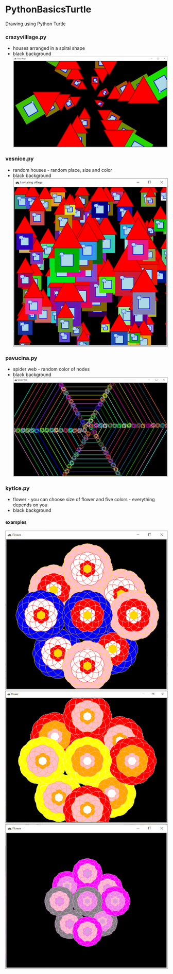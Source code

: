 # PythonBasicsTurtle
Drawing using Python Turtle

### crazyvilllage.py
- houses arranged in a spiral shape
- black background
![](https://github.com/hrosicka/PythonBasicsTurtle/blob/master/doc/CrazyVillage.png)

### vesnice.py
- random houses - random place, size and color
- black background
![](https://github.com/hrosicka/PythonBasicsTurtle/blob/master/doc/LevitatingVillage.png)

### pavucina.py
- spider web - random color of nodes
- black background
![](https://github.com/hrosicka/PythonBasicsTurtle/blob/master/doc/SpiderWeb.png)

### kytice.py
- flower - you can choose size of flower and five colors - everything depends on you
- black background
#### examples
![](https://github.com/hrosicka/PythonBasicsTurtle/blob/master/doc/Flower.png)
![](https://github.com/hrosicka/PythonBasicsTurtle/blob/master/doc/Flower2.png)
![](https://github.com/hrosicka/PythonBasicsTurtle/blob/master/doc/Flower3.png)

